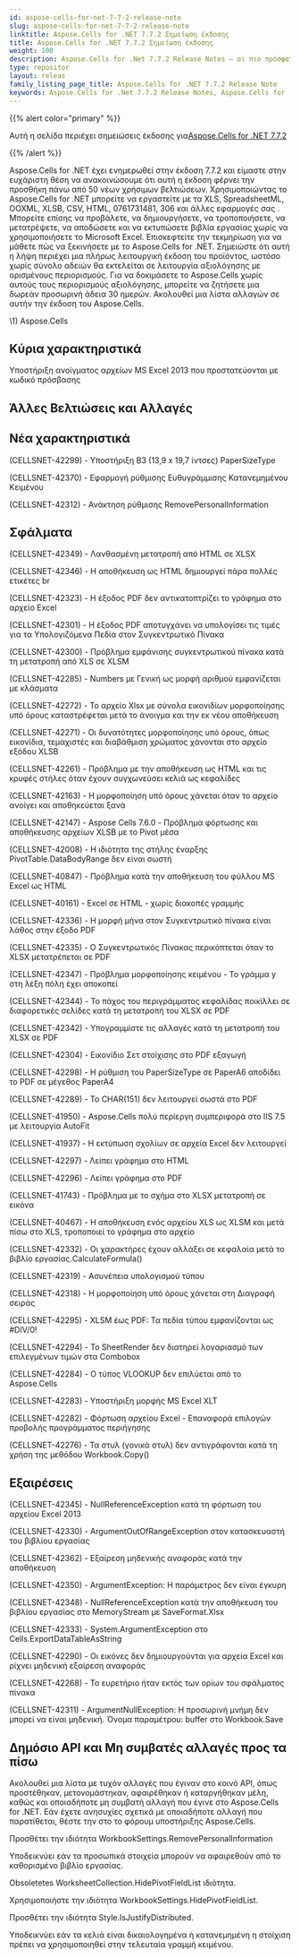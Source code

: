```yaml
---
id: aspose-cells-for-net-7-7-2-release-note
slug: aspose-cells-for-net-7-7-2-release-note
linktitle: Aspose.Cells for .NET 7.7.2 Σημείωση έκδοσης
title: Aspose.Cells for .NET 7.7.2 Σημείωση έκδοσης
weight: 100
description: Aspose.Cells for .Net 7.7.2 Release Notes – οι πιο πρόσφατες βελτιώσεις, νέες δυνατότητες και επιδιορθώσεις
type: repositor
layout: releas
family_listing_page_title: Aspose.Cells for .NET 7.7.2 Release Note
keywords: Aspose.Cells for .Net 7.7.2 Release Notes, Aspose.Cells for .Net 7.7.2 updates and fixe
---
```

{{% alert color="primary" %}} 

 Αυτή η σελίδα περιέχει σημειώσεις έκδοσης για[Aspose.Cells for .NET 7.7.2](https://releases.aspose.com/cells/net/new-releases/aspose.cells-for-.net-7.7.2/)

{{% /alert %}} 

 Aspose.Cells for .NET έχει ενημερωθεί στην έκδοση 7.7.2 και είμαστε στην ευχάριστη θέση να ανακοινώσουμε ότι αυτή η έκδοση φέρνει την προσθήκη πάνω από 50 νέων χρήσιμων βελτιώσεων.
Χρησιμοποιώντας το Aspose.Cells for .NET μπορείτε να εργαστείτε με τα XLS, SpreadsheetML, OOXML, XLSB, CSV, HTML, 0761731481, 306 και άλλες εφαρμογές σας . Μπορείτε επίσης να προβάλετε, να δημιουργήσετε, να τροποποιήσετε, να μετατρέψετε, να αποδώσετε και να εκτυπώσετε βιβλία εργασίας χωρίς να χρησιμοποιήσετε το Microsoft Excel.
Επισκεφτείτε την τεκμηρίωση για να μάθετε πώς να ξεκινήσετε με το Aspose.Cells for .NET.
Σημειώστε ότι αυτή η λήψη περιέχει μια πλήρως λειτουργική έκδοση του προϊόντος, ωστόσο χωρίς σύνολο αδειών θα εκτελείται σε λειτουργία αξιολόγησης με ορισμένους περιορισμούς. Για να δοκιμάσετε το Aspose.Cells χωρίς αυτούς τους περιορισμούς αξιολόγησης, μπορείτε να ζητήσετε μια δωρεάν προσωρινή άδεια 30 ημερών.
Ακολουθεί μια λίστα αλλαγών σε αυτήν την έκδοση του Aspose.Cells.

\1) Aspose.Cells 


##  **Κύρια χαρακτηριστικά**


 Υποστήριξη ανοίγματος αρχείων MS Excel 2013 που προστατεύονται με κωδικό πρόσβασης


##  **Άλλες Βελτιώσεις και Αλλαγές**

##  **Νέα χαρακτηριστικά**


(CELLSNET-42299) - Υποστήριξη B3 (13,9 x 19,7 ίντσες) PaperSizeType

 (CELLSNET-42370) - Εφαρμογή ρύθμισης Ευθυγράμμισης Κατανεμημένου Κειμένου

 (CELLSNET-42312) - Ανάκτηση ρύθμισης RemovePersonalInformation


##  **Σφάλματα**


 (CELLSNET-42349) - Λανθασμένη μετατροπή από HTML σε XLSX

 (CELLSNET-42346) - Η αποθήκευση ως HTML δημιουργεί πάρα πολλές ετικέτες br

 (CELLSNET-42323) - Η έξοδος PDF δεν αντικατοπτρίζει το γράφημα στο αρχείο Excel

 (CELLSNET-42301) - Η έξοδος PDF αποτυγχάνει να υπολογίσει τις τιμές για τα Υπολογιζόμενα Πεδία στον Συγκεντρωτικό Πίνακα

 (CELLSNET-42300) - Πρόβλημα εμφάνισης συγκεντρωτικού πίνακα κατά τη μετατροπή από XLS σε XLSM

 (CELLSNET-42285) - Numbers με Γενική ως μορφή αριθμού εμφανίζεται με κλάσματα

 (CELLSNET-42272) - Το αρχείο Xlsx με σύνολα εικονιδίων μορφοποίησης υπό όρους καταστρέφεται μετά το άνοιγμα και την εκ νέου αποθήκευση

 (CELLSNET-42271) - Οι δυνατότητες μορφοποίησης υπό όρους, όπως εικονίδια, τεμαχιστές και διαβάθμιση χρώματος χάνονται στο αρχείο εξόδου XLSB

(CELLSNET-42261) - Πρόβλημα με την αποθήκευση ως HTML και τις κρυφές στήλες όταν έχουν συγχωνεύσει κελιά ως κεφαλίδες

 (CELLSNET-42163) - Η μορφοποίηση υπό όρους χάνεται όταν το αρχείο ανοίγει και αποθηκεύεται ξανά

 (CELLSNET-42147) - Aspose Cells 7.6.0 - Πρόβλημα φόρτωσης και αποθήκευσης αρχείων XLSB με το Pivot μέσα

 (CELLSNET-42008) - Η ιδιότητα της στήλης έναρξης PivotTable.DataBodyRange δεν είναι σωστή

 (CELLSNET-40847) - Πρόβλημα κατά την αποθήκευση του φύλλου MS Excel ως HTML

 (CELLSNET-40161) - Excel σε HTML - χωρίς διακοπές γραμμής

 (CELLSNET-42336) - Η μορφή μήνα στον Συγκεντρωτικό πίνακα είναι λάθος στην έξοδο PDF

 (CELLSNET-42335) - Ο Συγκεντρωτικός Πίνακας περικόπτεται όταν το XLSX μετατρέπεται σε PDF

 (CELLSNET-42347) - Πρόβλημα μορφοποίησης κειμένου - Το γράμμα y στη λέξη πόλη έχει αποκοπεί

 (CELLSNET-42344) - Το πάχος του περιγράμματος κεφαλίδας ποικίλλει σε διαφορετικές σελίδες κατά τη μετατροπή του XLSX σε PDF

 (CELLSNET-42342) - Υπογραμμίστε τις αλλαγές κατά τη μετατροπή του XLSX σε PDF

(CELLSNET-42304) - Εικονίδιο Σετ στοίχισης στο PDF εξαγωγή

 (CELLSNET-42298) - Η ρύθμιση του PaperSizeType σε PaperA6 αποδίδει το PDF σε μέγεθος PaperA4

 (CELLSNET-42289) - Το CHAR(151) δεν λειτουργεί σωστά στο PDF

 (CELLSNET-41950) - Aspose.Cells πολύ περίεργη συμπεριφορά στο IIS 7.5 με λειτουργία AutoFit

 (CELLSNET-41937) - Η εκτύπωση σχολίων σε αρχεία Excel δεν λειτουργεί

 (CELLSNET-42297) - Λείπει γράφημα στο HTML

 (CELLSNET-42296) - Λείπει γράφημα στο PDF

 (CELLSNET-41743) - Πρόβλημα με το σχήμα στο XLSX μετατροπή σε εικόνα

 (CELLSNET-40467) - Η αποθήκευση ενός αρχείου XLS ως XLSM και μετά πίσω στο XLS, τροποποιεί το γράφημα στο αρχείο

 (CELLSNET-42332) - Οι χαρακτήρες έχουν αλλάξει σε κεφαλαία μετά το βιβλίο εργασίας.CalculateFormula()

 (CELLSNET-42319) - Ασυνέπεια υπολογισμού τύπου

 (CELLSNET-42318) - Η μορφοποίηση υπό όρους χάνεται στη Διαγραφή σειράς

(CELLSNET-42295) - XLSM έως PDF: Τα πεδία τύπου εμφανίζονται ως #DIV/0!

 (CELLSNET-42294) - Το SheetRender δεν διατηρεί λογαριασμό των επιλεγμένων τιμών στα Combobox

 (CELLSNET-42284) - Ο τύπος VLOOKUP δεν επιλύεται από το Aspose.Cells

 (CELLSNET-42283) - Υποστήριξη μορφής MS Excel XLT

 (CELLSNET-42282) - Φόρτωση αρχείου Excel - Επαναφορά επιλογών προβολής προγράμματος περιήγησης

 (CELLSNET-42276) - Τα στυλ (γονικά στυλ) δεν αντιγράφονται κατά τη χρήση της μεθόδου Workbook.Copy()


##  **Εξαιρέσεις**


 (CELLSNET-42345) - NullReferenceException κατά τη φόρτωση του αρχείου Excel 2013

 (CELLSNET-42330) - ArgumentOutOfRangeException στον κατασκευαστή του βιβλίου εργασίας

 (CELLSNET-42362) - Εξαίρεση μηδενικής αναφοράς κατά την αποθήκευση

 (CELLSNET-42350) - ArgumentException: Η παράμετρος δεν είναι έγκυρη

 (CELLSNET-42348) - NullReferenceException κατά την αποθήκευση του βιβλίου εργασίας στο MemoryStream με SaveFormat.Xlsx

 (CELLSNET-42333) - System.ArgumentException στο Cells.ExportDataTableAsString

(CELLSNET-42290) - Οι εικόνες δεν δημιουργούνται για αρχεία Excel και ρίχνει μηδενική εξαίρεση αναφοράς

 (CELLSNET-42268) - Το ευρετήριο ήταν εκτός των ορίων του σφάλματος πίνακα

 (CELLSNET-42311) - ArgumentNullException: Η προσωρινή μνήμη δεν μπορεί να είναι μηδενική. Όνομα παραμέτρου: buffer στο Workbook.Save




##  **Δημόσιο API και Μη συμβατές αλλαγές προς τα πίσω**


 Ακολουθεί μια λίστα με τυχόν αλλαγές που έγιναν στο κοινό API, όπως προστέθηκαν, μετονομάστηκαν, αφαιρέθηκαν ή καταργήθηκαν μέλη, καθώς και οποιαδήποτε μη συμβατή αλλαγή που έγινε στο Aspose.Cells for .NET. Εάν έχετε ανησυχίες σχετικά με οποιαδήποτε αλλαγή που παρατίθεται, θέστε την στο το φόρουμ υποστήριξης Aspose.Cells.



 Προσθέτει την ιδιότητα WorkbookSettings.RemovePersonalInformation

 Υποδεικνύει εάν τα προσωπικά στοιχεία μπορούν να αφαιρεθούν από το καθορισμένο βιβλίο εργασίας.



 Obsoletetes WorksheetCollection.HidePivotFieldList ιδιότητα.

 Χρησιμοποιήστε την ιδιότητα WorkbookSettings.HidePivotFieldList.



 Προσθέτει την ιδιότητα Style.IsJustifyDistributed.

 Υποδεικνύει εάν τα κελιά είναι δικαιολογημένα ή κατανεμημένη η στοίχιση πρέπει να χρησιμοποιηθεί στην τελευταία γραμμή κειμένου.


